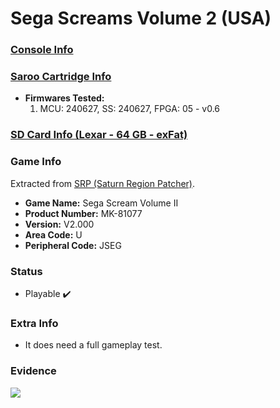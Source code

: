 # Sega Screams Volume 2 (USA)

### [Console Info](../../../../../Info/Consoles/VA13/README.md)

### [Saroo Cartridge Info](../../../../../Info/Cartridges/GuangzhouSanStarOnlineShop/1.6/README.md)

- <b>Firmwares Tested:</b>
  1. MCU: 240627, SS: 240627, FPGA: 05 - v0.6

### [SD Card Info (Lexar - 64 GB - exFat)](../../../../../Info/SdCards/Lexar/64GB/exfat/README.md)

### Game Info

Extracted from [SRP (Saturn Region Patcher)](https://segaxtreme.net/resources/saturn-region-patcher.81/download).

- <b>Game Name:</b> Sega Scream Volume II
- <b>Product Number:</b> MK-81077
- <b>Version:</b> V2.000
- <b>Area Code:</b> U
- <b>Peripheral Code:</b> JSEG

### Status

- Playable :heavy_check_mark:

### Extra Info

- It does need a full gameplay test.

### Evidence

[![](https://img.youtube.com/vi/xi41BvgLZac/0.jpg)](https://www.youtube.com/watch?v=xi41BvgLZac)
